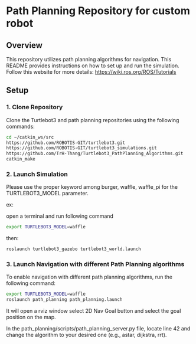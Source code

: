 # Path Planning Repository for custom robot

## Overview
This repository utilizes path planning algorithms for navigation. This README provides instructions on how to set up and run the simulation. 
Follow this website for more details: https://wiki.ros.org/ROS/Tutorials

## Setup

### 1. Clone Repository
Clone the Turtlebot3 and path planning repositories using the following commands:

```bash
cd ~/catkin_ws/src
https://github.com/ROBOTIS-GIT/turtlebot3.git
https://github.com/ROBOTIS-GIT/turtlebot3_simulations.git
https://github.com/TrH-Thang/Turtlebot3_PathPlanning_Algorithms.git
catkin_make
```

### 2. Launch Simulation
Please use the proper keyword among burger, waffle, waffle_pi for the TURTLEBOT3_MODEL parameter.

ex:

open a terminal and run following command
```bash
export TURTLEBOT3_MODEL=waffle
```
then:

```bash
roslaunch turtlebot3_gazebo turtlebot3_world.launch
```
### 3. Launch Navigation with different Path Planning algorithms
To enable navigation with different path planning algorithms, run the following command:
```bash
export TURTLEBOT3_MODEL=waffle
roslaunch path_planning path_planning.launch
```
It will open a rviz window select 2D Nav Goal button and select the goal position on the map.

In the path_planning/scripts/path_planning_server.py file, locate line 42 and change the algorithm to your desired one (e.g., astar, dijkstra, rrt).

